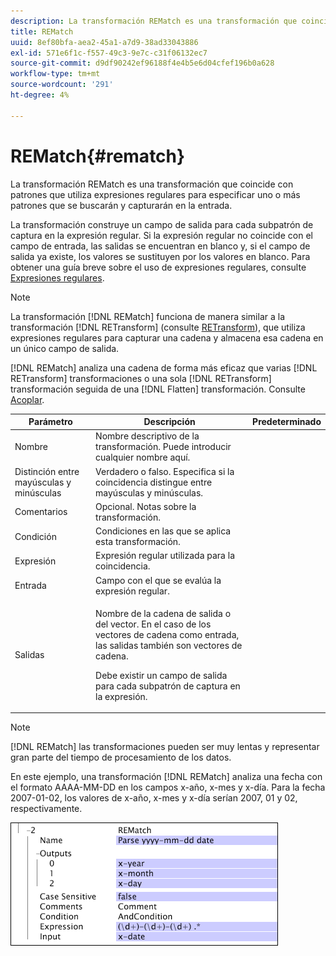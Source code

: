 ```yaml
---
description: La transformación REMatch es una transformación que coincide con patrones que utiliza expresiones regulares para especificar uno o más patrones que se buscarán y capturarán en la entrada.
title: REMatch
uuid: 8ef80bfa-aea2-45a1-a7d9-38ad33043886
exl-id: 571e6f1c-f557-49c3-9e7c-c31f06132ec7
source-git-commit: d9df90242ef96188f4e4b5e6d04cfef196b0a628
workflow-type: tm+mt
source-wordcount: '291'
ht-degree: 4%

---
```


# REMatch{#rematch}

La transformación REMatch es una transformación que coincide con patrones que utiliza expresiones regulares para especificar uno o más patrones que se buscarán y capturarán en la entrada.

La transformación construye un campo de salida para cada subpatrón de captura en la expresión regular. Si la expresión regular no coincide con el campo de entrada, las salidas se encuentran en blanco y, si el campo de salida ya existe, los valores se sustituyen por los valores en blanco. Para obtener una guía breve sobre el uso de expresiones regulares, consulte [Expresiones regulares](../../../../../home/c-dataset-const-proc/c-reg-exp.md#concept-070077baa419475094ef0469e92c5b9c).

>[!NOTE]
>
>La transformación [!DNL REMatch] funciona de manera similar a la transformación [!DNL RETransform] (consulte [RETransform](../../../../../home/c-dataset-const-proc/c-data-trans/c-transf-types/c-standard-transf/c-retransform.md#concept-23f80aa0bc204565b337e5c4931f6a74)), que utiliza expresiones regulares para capturar una cadena y almacena esa cadena en un único campo de salida.

[!DNL REMatch] analiza una cadena de forma más eficaz que varias  [!DNL RETransform] transformaciones o una sola  [!DNL RETransform] transformación seguida de una  [!DNL Flatten] transformación. Consulte [Acoplar](../../../../../home/c-dataset-const-proc/c-data-trans/c-transf-types/c-standard-transf/c-flatten.md#concept-7acd351a6d2444bd960ca412ae3333ce).

<table id="table_7077578512B249E986BC79AE770CBD9A"> 
 <thead> 
  <tr> 
   <th colname="col1" class="entry"> Parámetro </th> 
   <th colname="col2" class="entry"> Descripción </th> 
   <th colname="col3" class="entry"> Predeterminado </th> 
  </tr> 
 </thead>
 <tbody> 
  <tr> 
   <td colname="col1"> Nombre </td> 
   <td colname="col2"> Nombre descriptivo de la transformación. Puede introducir cualquier nombre aquí. </td> 
   <td colname="col3"></td> 
  </tr> 
  <tr> 
   <td colname="col1"> Distinción entre mayúsculas y minúsculas </td> 
   <td colname="col2"> Verdadero o falso. Especifica si la coincidencia distingue entre mayúsculas y minúsculas. </td> 
   <td colname="col3"></td> 
  </tr> 
  <tr> 
   <td colname="col1"> Comentarios </td> 
   <td colname="col2"> Opcional. Notas sobre la transformación. </td> 
   <td colname="col3"></td> 
  </tr> 
  <tr> 
   <td colname="col1"> Condición </td> 
   <td colname="col2"> Condiciones en las que se aplica esta transformación. </td> 
   <td colname="col3"></td> 
  </tr> 
  <tr> 
   <td colname="col1"> Expresión </td> 
   <td colname="col2"> Expresión regular utilizada para la coincidencia. </td> 
   <td colname="col3"></td> 
  </tr> 
  <tr> 
   <td colname="col1"> Entrada </td> 
   <td colname="col2"> Campo con el que se evalúa la expresión regular. </td> 
   <td colname="col3"></td> 
  </tr> 
  <tr> 
   <td colname="col1"> Salidas </td> 
   <td colname="col2"> <p>Nombre de la cadena de salida o del vector. En el caso de los vectores de cadena como entrada, las salidas también son vectores de cadena. </p> <p> Debe existir un campo de salida para cada subpatrón de captura en la expresión. </p> </td> 
   <td colname="col3"></td> 
  </tr> 
 </tbody> 
</table>

>[!NOTE]
>
>[!DNL REMatch] las transformaciones pueden ser muy lentas y representar gran parte del tiempo de procesamiento de los datos.

En este ejemplo, una transformación [!DNL REMatch] analiza una fecha con el formato AAAA-MM-DD en los campos x-año, x-mes y x-día. Para la fecha 2007-01-02, los valores de x-año, x-mes y x-día serían 2007, 01 y 02, respectivamente.

![](assets/cfg_TransformationType_REMatch.png)
